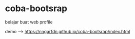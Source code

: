 # coba-bootsrap

belajar buat web profile

demo --> https://nngarfdn.github.io/coba-bootsrap/index.html
